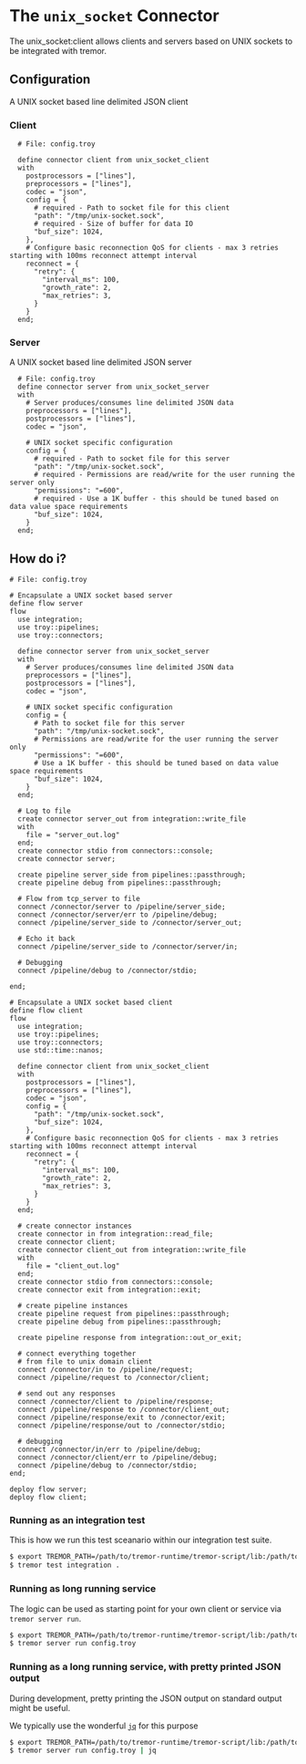 # The `unix_socket` Connector

The unix_socket:client allows clients and servers based on UNIX sockets to be integrated with tremor.

## Configuration

A UNIX socket based line delimited JSON client

### Client

```troy
  # File: config.troy

  define connector client from unix_socket_client
  with
    postprocessors = ["lines"],
    preprocessors = ["lines"],
    codec = "json",
    config = {
      # required - Path to socket file for this client
      "path": "/tmp/unix-socket.sock",
      # required - Size of buffer for data IO
      "buf_size": 1024,
    },
    # Configure basic reconnection QoS for clients - max 3 retries starting with 100ms reconnect attempt interval
    reconnect = {
      "retry": {
        "interval_ms": 100,
        "growth_rate": 2,
        "max_retries": 3,
      }
    }
  end;
```

### Server

A UNIX socket based line delimited JSON server

```troy
  # File: config.troy
  define connector server from unix_socket_server
  with
    # Server produces/consumes line delimited JSON data
    preprocessors = ["lines"],
    postprocessors = ["lines"],
    codec = "json",

    # UNIX socket specific configuration
    config = {
      # required - Path to socket file for this server
      "path": "/tmp/unix-socket.sock",
      # required - Permissions are read/write for the user running the server only
      "permissions": "=600",
      # required - Use a 1K buffer - this should be tuned based on data value space requirements
      "buf_size": 1024,
    }
  end;
```

## How do i?

```troy
# File: config.troy

# Encapsulate a UNIX socket based server
define flow server
flow
  use integration;
  use troy::pipelines;
  use troy::connectors;

  define connector server from unix_socket_server
  with
    # Server produces/consumes line delimited JSON data
    preprocessors = ["lines"],
    postprocessors = ["lines"],
    codec = "json",

    # UNIX socket specific configuration
    config = {
      # Path to socket file for this server
      "path": "/tmp/unix-socket.sock",
      # Permissions are read/write for the user running the server only
      "permissions": "=600",
      # Use a 1K buffer - this should be tuned based on data value space requirements
      "buf_size": 1024,
    }
  end;

  # Log to file
  create connector server_out from integration::write_file
  with
    file = "server_out.log"
  end;
  create connector stdio from connectors::console;
  create connector server;

  create pipeline server_side from pipelines::passthrough;
  create pipeline debug from pipelines::passthrough;

  # Flow from tcp_server to file
  connect /connector/server to /pipeline/server_side;
  connect /connector/server/err to /pipeline/debug;
  connect /pipeline/server_side to /connector/server_out;

  # Echo it back
  connect /pipeline/server_side to /connector/server/in;

  # Debugging
  connect /pipeline/debug to /connector/stdio;

end;

# Encapsulate a UNIX socket based client
define flow client
flow
  use integration;
  use troy::pipelines;
  use troy::connectors;
  use std::time::nanos;

  define connector client from unix_socket_client
  with
    postprocessors = ["lines"],
    preprocessors = ["lines"],
    codec = "json",
    config = {
      "path": "/tmp/unix-socket.sock",
      "buf_size": 1024,
    },
    # Configure basic reconnection QoS for clients - max 3 retries starting with 100ms reconnect attempt interval
    reconnect = {
      "retry": {
        "interval_ms": 100,
        "growth_rate": 2,
        "max_retries": 3,
      }
    }
  end;

  # create connector instances
  create connector in from integration::read_file;
  create connector client;
  create connector client_out from integration::write_file
  with
    file = "client_out.log"
  end;
  create connector stdio from connectors::console;
  create connector exit from integration::exit;

  # create pipeline instances
  create pipeline request from pipelines::passthrough;
  create pipeline debug from pipelines::passthrough;

  create pipeline response from integration::out_or_exit;

  # connect everything together
  # from file to unix domain client
  connect /connector/in to /pipeline/request;
  connect /pipeline/request to /connector/client;

  # send out any responses
  connect /connector/client to /pipeline/response;
  connect /pipeline/response to /connector/client_out;
  connect /pipeline/response/exit to /connector/exit;
  connect /pipeline/response/out to /connector/stdio;

  # debugging
  connect /connector/in/err to /pipeline/debug;
  connect /connector/client/err to /pipeline/debug;
  connect /pipeline/debug to /connector/stdio;
end;

deploy flow server;
deploy flow client;
```

### Running as an integration test

This is how we run this test sceanario within our integration test suite.

```bash
$ export TREMOR_PATH=/path/to/tremor-runtime/tremor-script/lib:/path/to/tremor-runtime/tremor-cli/tests/lib
$ tremor test integration .
```

### Running as long running service

The logic can be used as starting point for your own client or service via `tremor server run`.

```bash
$ export TREMOR_PATH=/path/to/tremor-runtime/tremor-script/lib:/path/to/tremor-runtime/tremor-cli/tests/lib
$ tremor server run config.troy
```

### Running as a long running service, with pretty printed JSON output

During development, pretty printing the JSON output on standard output might be useful.

We typically use the wonderful [`jq`](https://stedolan.github.io/jq/) for this purpose

```bash
$ export TREMOR_PATH=/path/to/tremor-runtime/tremor-script/lib:/path/to/tremor-runtime/tremor-cli/tests/lib
$ tremor server run config.troy | jq
